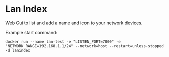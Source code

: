 # Lan Index

Web Gui to list and add a name and icon to your network devices.

Example start command:

`docker run --name lan-test -e "LISTEN_PORT=7000" -e "NETWORK_RANGE=192.168.1.1/24" --network=host --restart=unless-stopped -d lanindex`
